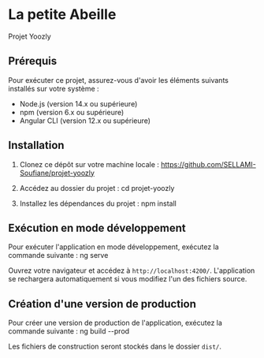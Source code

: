# La petite Abeille

Projet Yoozly

## Prérequis

Pour exécuter ce projet, assurez-vous d'avoir les éléments suivants installés sur votre système :

- Node.js (version 14.x ou supérieure)
- npm (version 6.x ou supérieure)
- Angular CLI (version 12.x ou supérieure)

## Installation

1. Clonez ce dépôt sur votre machine locale : https://github.com/SELLAMI-Soufiane/projet-yoozly

2. Accédez au dossier du projet : cd projet-yoozly

3. Installez les dépendances du projet : npm install

## Exécution en mode développement

Pour exécuter l'application en mode développement, exécutez la commande suivante : ng serve

Ouvrez votre navigateur et accédez à `http://localhost:4200/`. L'application se rechargera automatiquement si vous modifiez l'un des fichiers source.

## Création d'une version de production

Pour créer une version de production de l'application, exécutez la commande suivante : ng build --prod

Les fichiers de construction seront stockés dans le dossier `dist/`.